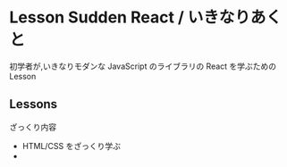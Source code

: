 # Lesson Sudden React / いきなりあくと

初学者が,いきなりモダンな JavaScript のライブラリの React を学ぶための Lesson

## Lessons

ざっくり内容

- HTML/CSS をざっくり学ぶ
-
